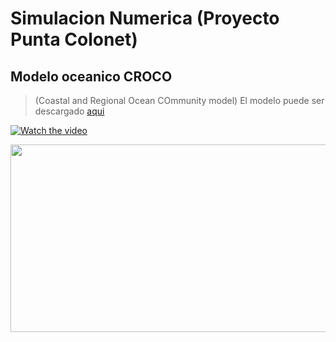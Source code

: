 # Simulacion Numerica (Proyecto Punta Colonet)
## Modelo oceanico CROCO 
>(Coastal and Regional Ocean COmmunity model)
> El modelo puede ser descargado [aqui](https://www.croco-ocean.org/download-2/)


[![Watch the video](https://img.youtube.com/vi/https://youtu.be/rOa3-K7xeBc/hqdefault.jpg)](https://www.youtube.com/embed/https://youtu.be/rOa3-K7xeBc)

[<img src="https://img.youtube.com/vi/https://youtu.be/rOa3-K7xeBc/hqdefault.jpg" width="600" height="300"
/>](https://www.youtube.com/embed/https://youtu.be/rOa3-K7xeBc)